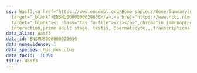 ```yaml
---
csv: Wasf3,<a href="https://www.ensembl.org/Homo_sapiens/Gene/Summary?db=core;g=ENSMUSG00000029636"
  target="_blank">ENSMUSG00000029636</a>,<a href="https://www.ncbi.nlm.nih.gov/pubmed/25450459"
  target="_blank"><i class="fas fa-file"></i></a>",chromatin immunoprecipitation assay,direct
  interaction,prime adult stage, testis, Spermatocyte,,,transcriptional regulation,
data_alias: Wasf3
data_id: ENSMUSG00000029636
data_numevidence: 1
data_species: Mus musculus
data_taxid: '10090'
title: Wasf3
---
```

